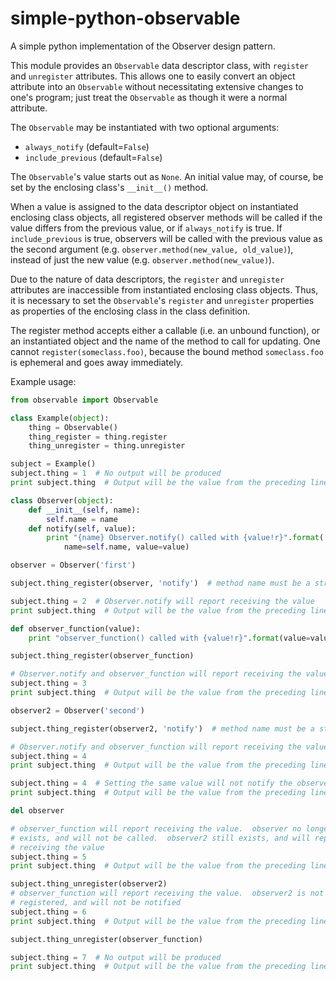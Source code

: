 # simple-python-observable
A simple python implementation of the Observer design pattern.

This module provides an `Observable` data descriptor class, with `register`
and `unregister` attributes.  This allows one to easily convert an object
attribute into an `Observable` without necessitating extensive changes to
one's program; just treat the `Observable` as though it were a normal
attribute.

The `Observable` may be instantiated with two optional arguments:
* `always_notify` (default=`False`)
* `include_previous` (default=`False`)

The `Observable`'s value starts out as `None`.  An initial value may, of
course, be set by the enclosing class's `__init__()` method.

When a value is assigned to the data descriptor object on instantiated
enclosing class objects, all registered observer methods will be called
if the value differs from the previous value, or if `always_notify` is true.
If `include_previous` is true, observers will be called with the previous
value as the second argument (e.g. `observer.method(new_value, old_value)`),
instead of just the new value (e.g. `observer.method(new_value)`).

Due to the nature of data descriptors, the `register` and `unregister`
attributes are inaccessible from instantiated enclosing class objects.
Thus, it is necessary to set the `Observable`'s `register` and `unregister`
properties as properties of the enclosing class in the class definition.

The register method accepts either a callable (i.e. an unbound function),
or an instantiated object and the name of the method to call for updating.
One cannot `register(someclass.foo)`, because the bound method `someclass.foo`
is ephemeral and goes away immediately.

Example usage:
```python
from observable import Observable

class Example(object):
    thing = Observable()
    thing_register = thing.register
    thing_unregister = thing.unregister

subject = Example()
subject.thing = 1  # No output will be produced
print subject.thing  # Output will be the value from the preceding line

class Observer(object):
    def __init__(self, name):
        self.name = name
    def notify(self, value):
        print "{name} Observer.notify() called with {value!r}".format(
            name=self.name, value=value)

observer = Observer('first')

subject.thing_register(observer, 'notify')  # method name must be a string

subject.thing = 2  # Observer.notify will report receiving the value
print subject.thing  # Output will be the value from the preceding line

def observer_function(value):
    print "observer_function() called with {value!r}".format(value=value)

subject.thing_register(observer_function)

# Observer.notify and observer_function will report receiving the value
subject.thing = 3
print subject.thing  # Output will be the value from the preceding line

observer2 = Observer('second')

subject.thing_register(observer2, 'notify')  # method name must be a string

# Observer.notify and observer_function will report receiving the value
subject.thing = 4
print subject.thing  # Output will be the value from the preceding line

subject.thing = 4  # Setting the same value will not notify the observers.
print subject.thing  # Output will be the value from the preceding line

del observer

# observer_function will report receiving the value.  observer no longer
# exists, and will not be called.  observer2 still exists, and will report
# receiving the value
subject.thing = 5
print subject.thing  # Output will be the value from the preceding line

subject.thing_unregister(observer2)
# observer_function will report receiving the value.  observer2 is not
# registered, and will not be notified
subject.thing = 6
print subject.thing  # Output will be the value from the preceding line

subject.thing_unregister(observer_function)

subject.thing = 7  # No output will be produced
print subject.thing  # Output will be the value from the preceding line
```
